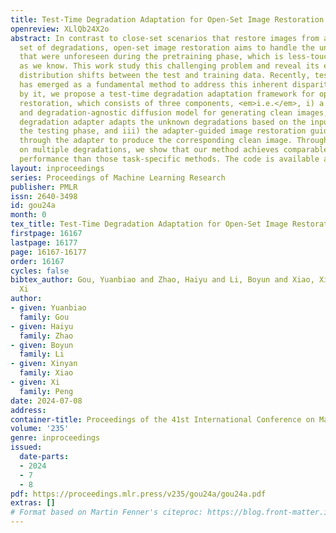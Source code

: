 ```yaml
---
title: Test-Time Degradation Adaptation for Open-Set Image Restoration
openreview: XLlQb24X2o
abstract: In contrast to close-set scenarios that restore images from a predefined
  set of degradations, open-set image restoration aims to handle the unknown degradations
  that were unforeseen during the pretraining phase, which is less-touched as far
  as we know. This work study this challenging problem and reveal its essence as unidentified
  distribution shifts between the test and training data. Recently, test-time adaptation
  has emerged as a fundamental method to address this inherent disparities. Inspired
  by it, we propose a test-time degradation adaptation framework for open-set image
  restoration, which consists of three components, <em>i.e.</em>, i) a pre-trained
  and degradation-agnostic diffusion model for generating clean images, ii) a test-time
  degradation adapter adapts the unknown degradations based on the input image during
  the testing phase, and iii) the adapter-guided image restoration guides the model
  through the adapter to produce the corresponding clean image. Through experiments
  on multiple degradations, we show that our method achieves comparable even better
  performance than those task-specific methods. The code is available at https://github.com/XLearning-SCU/2024-ICML-TAO.
layout: inproceedings
series: Proceedings of Machine Learning Research
publisher: PMLR
issn: 2640-3498
id: gou24a
month: 0
tex_title: Test-Time Degradation Adaptation for Open-Set Image Restoration
firstpage: 16167
lastpage: 16177
page: 16167-16177
order: 16167
cycles: false
bibtex_author: Gou, Yuanbiao and Zhao, Haiyu and Li, Boyun and Xiao, Xinyan and Peng,
  Xi
author:
- given: Yuanbiao
  family: Gou
- given: Haiyu
  family: Zhao
- given: Boyun
  family: Li
- given: Xinyan
  family: Xiao
- given: Xi
  family: Peng
date: 2024-07-08
address:
container-title: Proceedings of the 41st International Conference on Machine Learning
volume: '235'
genre: inproceedings
issued:
  date-parts:
  - 2024
  - 7
  - 8
pdf: https://proceedings.mlr.press/v235/gou24a/gou24a.pdf
extras: []
# Format based on Martin Fenner's citeproc: https://blog.front-matter.io/posts/citeproc-yaml-for-bibliographies/
---
```

